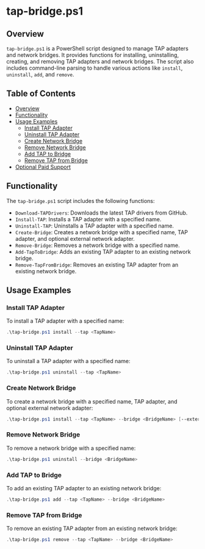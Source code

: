 # tap-bridge.ps1

## Overview

`tap-bridge.ps1` is a PowerShell script designed to manage TAP adapters and network bridges. It provides functions for installing, uninstalling, creating, and removing TAP adapters and network bridges. The script also includes command-line parsing to handle various actions like `install`, `uninstall`, `add`, and `remove`.

## Table of Contents

- [Overview](#overview)
- [Functionality](#functionality)
- [Usage Examples](#usage-examples)
  - [Install TAP Adapter](#install-tap-adapter)
  - [Uninstall TAP Adapter](#uninstall-tap-adapter)
  - [Create Network Bridge](#create-network-bridge)
  - [Remove Network Bridge](#remove-network-bridge)
  - [Add TAP to Bridge](#add-tap-to-bridge)
  - [Remove TAP from Bridge](#remove-tap-from-bridge)
- [Optional Paid Support](#optional-paid-support)

## Functionality

The `tap-bridge.ps1` script includes the following functions:

- `Download-TAPDrivers`: Downloads the latest TAP drivers from GitHub.
- `Install-TAP`: Installs a TAP adapter with a specified name.
- `Uninstall-TAP`: Uninstalls a TAP adapter with a specified name.
- `Create-Bridge`: Creates a network bridge with a specified name, TAP adapter, and optional external network adapter.
- `Remove-Bridge`: Removes a network bridge with a specified name.
- `Add-TapToBridge`: Adds an existing TAP adapter to an existing network bridge.
- `Remove-TapFromBridge`: Removes an existing TAP adapter from an existing network bridge.

## Usage Examples

### Install TAP Adapter

To install a TAP adapter with a specified name:

```powershell
.\tap-bridge.ps1 install --tap <TapName>
```

### Uninstall TAP Adapter

To uninstall a TAP adapter with a specified name:

```powershell
.\tap-bridge.ps1 uninstall --tap <TapName>
```

### Create Network Bridge

To create a network bridge with a specified name, TAP adapter, and optional external network adapter:

```powershell
.\tap-bridge.ps1 install --tap <TapName> --bridge <BridgeName> [--external <NetAdapter>]
```

### Remove Network Bridge

To remove a network bridge with a specified name:

```powershell
.\tap-bridge.ps1 uninstall --bridge <BridgeName>
```

### Add TAP to Bridge

To add an existing TAP adapter to an existing network bridge:

```powershell
.\tap-bridge.ps1 add --tap <TapName> --bridge <BridgeName>
```

### Remove TAP from Bridge

To remove an existing TAP adapter from an existing network bridge:

```powershell
.\tap-bridge.ps1 remove --tap <TapName> --bridge <BridgeName>
```
